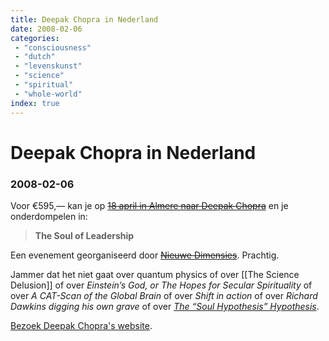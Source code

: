 ```yaml
---
title: Deepak Chopra in Nederland
date: 2008-02-06
categories:
 - "consciousness"
 - "dutch"
 - "levenskunst"
 - "science"
 - "spiritual"
 - "whole-world"
index: true
---
```


# Deepak Chopra in Nederland
### 2008-02-06

Voor €595,— kan je op ~~[18 april in Almere naar Deepak Chopra](http://www.deepakkomtnaarnederland.nl/)~~ en je onderdompelen in:
> **The Soul of Leadership**

Een evenement georganiseerd door ~~[Nieuwe Dimensies](http://www.nieuwedimensies.nl/)~~. Prachtig.

Jammer dat het niet gaat over quantum physics of over [[The Science Delusion]] of over _Einstein’s God, or The Hopes for Secular Spirituality_ of over _A CAT-Scan of the Global Brain_ of over _Shift in action_ of over _Richard Dawkins digging his own grave_ of over _[The “Soul Hypothesis” Hypothesis](the-soul-hypothesis)_.

[Bezoek Deepak Chopra's website](http://deepakchopra.com/).
